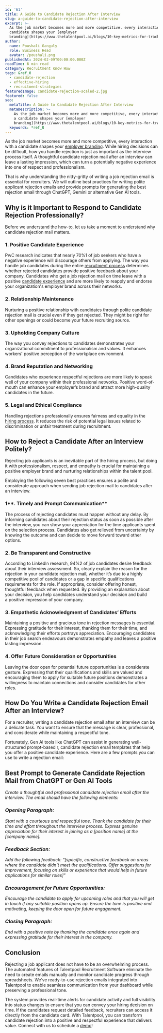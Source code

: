 ```yaml
---
id: '61'
title: A Guide to Candidate Rejection After Interview
slug: a-guide-to-candidate-rejection-after-interview
excerpt: >-
  As the job market becomes more and more competitive, every interaction with a
  candidate shapes your [employer
  branding](https://www.thetalentpool.ai/blogs/10-key-metrics-for-tracking-your-employer-br...
author:
  name: Poushali Ganguly
  role: Business Head
  avatar: /poushali.png
publishedAt: 2024-02-09T00:00:00.000Z
readTime: 6 min read
category: Recruitment Know How
tags: &ref_0
  - candidate-rejection
  - effective-hiring
  - recruitment-strategies
featuredImage: candidate-rejection-scaled-2.jpg
featured: false
seo:
  metaTitle: A Guide to Candidate Rejection After Interview
  metaDescription: >-
    As the job market becomes more and more competitive, every interaction with
    a candidate shapes your [employer
    branding](https://www.thetalentpool.ai/blogs/10-key-metrics-for-tracking-your-employer-br...
  keywords: *ref_0
---
```


As the job market becomes more and more competitive, every interaction with a candidate shapes your [employer branding](https://www.thetalentpool.ai/blogs/10-key-metrics-for-tracking-your-employer-brand). While hiring decisions can be difficult, how you handle rejection is just as important as the interview process itself. A thoughtful candidate rejection mail after an interview can leave a lasting impression, which can turn a potentially negative experience into one of respect and professionalism.   

That is why understanding the nitty-gritty of writing a job rejection email is essential for recruiters. We will outline best practices for writing polite applicant rejection emails and provide prompts for generating the best rejection email through ChatGPT, Gemini or alternative Gen AI tools.  

## ****Why is it Important to Respond to Candidate Rejection Professionally?****  

Before we understand the how-to, let us take a moment to understand why candidate rejection mail matters.   

### **1\. Positive Candidate Experience**  

PwC research indicates that nearly 70%1 of job seekers who have a negative experience will discourage others from applying. The way you handle job candidates during the entire [recruitment process](https://www.thetalentpool.ai/blogs/how-integrated-technology-can-improve-your-recruitment-process) determines whether rejected candidates provide positive feedback about your company. Candidates who get a job rejection mail on time leave with a positive [candidate experience](https://www.thetalentpool.ai/blogs/creating-positive-candidate-experience-actionable-tips) and are more likely to reapply and endorse your organization's employer brand across their networks.    

### **2\. Relationship Maintenance**  

Nurturing a positive relationship with candidates through polite candidate rejection mail is crucial even if they get rejected. They might be right for other openings or could become your future recruiting source.   

### **3\. Upholding Company Culture**  

The way you convey rejections to candidates demonstrates your organizational commitment to professionalism and values. It enhances workers' positive perception of the workplace environment.  

### **4\. Brand Reputation and Networking**  

Candidates who experience respectful rejections are more likely to speak well of your company within their professional networks. Positive word-of-mouth can enhance your employer’s brand and attract more high-quality candidates in the future.  

### **5\. Legal and Ethical Compliance**  

Handling rejections professionally ensures fairness and equality in the [hiring process](https://www.thetalentpool.ai/blogs/7-reasons-why-candidates-drop-out-from-hiring-process). It reduces the risk of potential legal issues related to discrimination or unfair treatment during recruitment.  

## ****How to Reject a Candidate After an Interview Politely?**** 

Rejecting job applicants is an inevitable part of the hiring process, but doing it with professionalism, respect, and empathy is crucial for maintaining a positive employer brand and nurturing relationships within the talent pool.  

Employing the following seven best practices ensures a polite and considerate approach when sending job rejection mail to candidates after an interview.  

### **1****. Timely and Prompt Communication**  

The process of rejecting candidates must happen without any delay. By informing candidates about their rejection status as soon as possible after the interview, you can show your appreciation for the time applicants spent on the selection process. Candidates also get relieved from uncertainty by knowing the outcome and can decide to move forward toward other options.  

### **2\. Be Transparent and Constructive**  

According to LinkedIn research, 94%2 of job candidates desire feedback about their interview assessment. So, clearly explain the reason for the rejection in your candidate rejection mail, whether it’s due to a highly competitive pool of candidates or a gap in specific qualifications requirements for the role. If appropriate, consider offering honest, thoughtful feedback when requested. By providing an explanation about your decision, you help candidates understand your decision and build a positive impression of your company.  

### **3\. Empathetic Acknowledgment of Candidates’ Efforts**  

Maintaining a positive and gracious tone in rejection messages is essential. Expressing gratitude for their interest, thanking them for their time, and acknowledging their efforts portrays appreciation. Encouraging candidates in their job search endeavours demonstrates empathy and leaves a positive lasting impression.  

### **4\. Offer Future Consideration or Opportunities**  

Leaving the door open for potential future opportunities is a considerate gesture. Expressing that their qualifications and skills are valued and encouraging them to apply for suitable future positions demonstrates a willingness to maintain connections and consider candidates for other roles.  

## ****How Do You Write a Candidate Rejection Email After an Interview?****  

For a recruiter, writing a candidate rejection email after an interview can be a delicate task. You want to ensure that the message is clear, professional, and considerate while maintaining a respectful tone.  

Fortunately, Gen AI tools like ChatGPT can assist in generating well-structured prompt-based r, candidate rejection email templates that help you offer a positive candidate experience. Here are a few prompts you can use to write a rejection email:  

## **Best Prompt to Generate Candidate Rejection Mail from ChatGPT or Gen AI Tools**  

_Create a thoughtful and professional candidate rejection email after the interview. The email should have the following elements:_  

### **_Opening Paragraph_**_:_  

_Start with a courteous and respectful tone. Thank the candidate for their time and effort throughout the interview process. Express genuine appreciation for their interest in joining as a \[position name\] at the \[company name\]._ 

### **_Feedback Section_**_:_  

_Add the following feedback: “\[specific, constructive feedback on areas where the candidate didn't meet the qualifications. Offer suggestions for improvement, focusing on skills or experience that would help in future applications for similar roles\]”_  

### **_Encouragement for Future Opportunities_**_:_   

_Encourage the candidate to apply for upcoming roles and that you will get in touch if any suitable position opens up. Ensure the tone is positive and motivating, keeping the door open for future engagement._  

### **_Closing Paragraph_**_:_  

_End with a positive note by thanking the candidate once again and expressing gratitude for their interest in the company._  

## **Conclusion**  

Rejecting a job applicant does not have to be an overwhelming process. The automated features of Talentpool Recruitment Software eliminate the need to create emails manually and monitor candidate progress through spreadsheets. We’ve ready-to-use rejection emails integrated into Talentpool to enable seamless communication from your dashboard while preserving a professional tone. 

The system provides real-time alerts for candidate activity and full visibility into status changes to ensure that you can convey your hiring decision on time. If the candidates request detailed feedback, recruiters can access it directly from the candidate card. With Talentpool, you can transform candidate rejection into a positive and respectful experience that delivers value. Connect with us to schedule a [demo](https://www.thetalentpool.ai/recruitment-software/recruitment-management-software.html?utm_campaign=TP_Search_10th_July%2723&adgroupid=172889843431&utm_content=720123979872&utm_term=&utm_source=google&utm_medium=cpc&gad_source=1&gad_campaignid=20357671870&gbraid=0AAAAADpeGwc2CZ7ZgiflF-qL1EceONvGj&gclid=CjwKCAjwiezABhBZEiwAEbTPGJogNRQNe9ddokF8-QUB5ZPkAPADOhQyE1cnsa5PIDOuUN9VdCHpIxoCQDIQAvD_BwE)!
